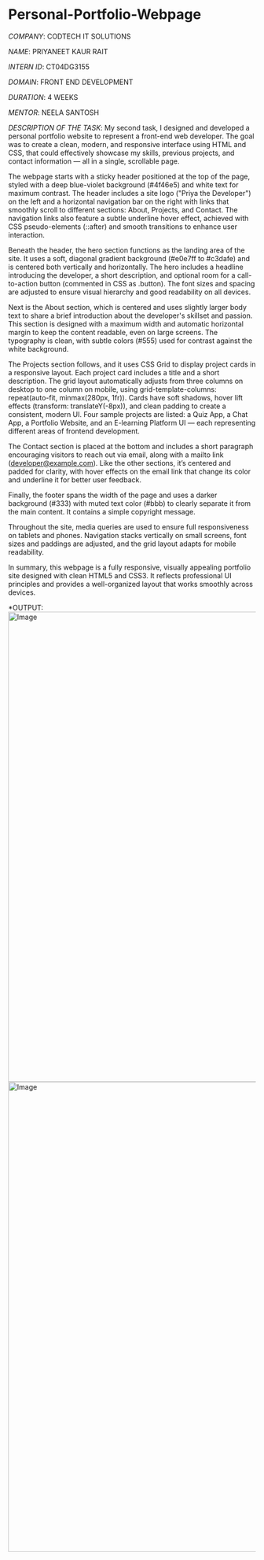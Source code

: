 # Personal-Portfolio-Webpage

*COMPANY*: CODTECH IT SOLUTIONS

*NAME*: PRIYANEET KAUR RAIT

*INTERN ID*: CT04DG3155

*DOMAIN*: FRONT END DEVELOPMENT

*DURATION*: 4 WEEKS

*MENTOR*: NEELA SANTOSH

*DESCRIPTION OF THE TASK*:
          My second task, I designed and developed a personal portfolio website to represent a front-end web developer. The goal was to create a clean, modern, and responsive interface using HTML and CSS, that could effectively showcase my skills, previous projects, and contact information — all in a single, scrollable page.

The webpage starts with a sticky header positioned at the top of the page, styled with a deep blue-violet background (#4f46e5) and white text for maximum contrast. The header includes a site logo ("Priya the Developer") on the left and a horizontal navigation bar on the right with links that smoothly scroll to different sections: About, Projects, and Contact. The navigation links also feature a subtle underline hover effect, achieved with CSS pseudo-elements (::after) and smooth transitions to enhance user interaction.

Beneath the header, the hero section functions as the landing area of the site. It uses a soft, diagonal gradient background (#e0e7ff to #c3dafe) and is centered both vertically and horizontally. The hero includes a headline introducing the developer, a short description, and optional room for a call-to-action button (commented in CSS as .button). The font sizes and spacing are adjusted to ensure visual hierarchy and good readability on all devices.

Next is the About section, which is centered and uses slightly larger body text to share a brief introduction about the developer's skillset and passion. This section is designed with a maximum width and automatic horizontal margin to keep the content readable, even on large screens. The typography is clean, with subtle colors (#555) used for contrast against the white background.

The Projects section follows, and it uses CSS Grid to display project cards in a responsive layout. Each project card includes a title and a short description. The grid layout automatically adjusts from three columns on desktop to one column on mobile, using grid-template-columns: repeat(auto-fit, minmax(280px, 1fr)). Cards have soft shadows, hover lift effects (transform: translateY(-8px)), and clean padding to create a consistent, modern UI. Four sample projects are listed: a Quiz App, a Chat App, a Portfolio Website, and an E-learning Platform UI — each representing different areas of frontend development.

The Contact section is placed at the bottom and includes a short paragraph encouraging visitors to reach out via email, along with a mailto link (developer@example.com). Like the other sections, it’s centered and padded for clarity, with hover effects on the email link that change its color and underline it for better user feedback.

Finally, the footer spans the width of the page and uses a darker background (#333) with muted text color (#bbb) to clearly separate it from the main content. It contains a simple copyright message.

Throughout the site, media queries are used to ensure full responsiveness on tablets and phones. Navigation stacks vertically on small screens, font sizes and paddings are adjusted, and the grid layout adapts for mobile readability.

In summary, this webpage is a fully responsive, visually appealing portfolio site designed with clean HTML5 and CSS3. It reflects professional UI principles and provides a well-organized layout that works smoothly across devices.

*OUTPUT:
<img width="1470" height="956" alt="Image" src="https://github.com/user-attachments/assets/5c44efd7-d498-42dd-b8e0-4a6e4357a4ba" />
<img width="1470" height="956" alt="Image" src="https://github.com/user-attachments/assets/3ea824fd-aa07-416c-b86e-a7afdb013ee3" />
